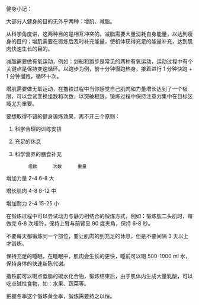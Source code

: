 健身小记：

大部分人健身的目的无外乎两种：增肌、减脂。

从科学角度讲，这两种目的是相互冲突的。减脂需要大量消耗自身能量，以达到瘦身的目的；增肌需要在锻炼后及时补充能量，使机体获得充足的能量补充，达到肌肉快速生长的目的。

减脂需要做有氧运动，例如：划船和跑步是常见的两种有氧运动，运动过程中有个关键点是保持变速循环。以跑步为例，前十分钟慢跑热身，接着进行 1 分钟快跑 + 1 分钟慢跑，循环十次。

增肌需要做无氧运动，在撸铁过程中当你感觉自己肌肉和力量增长达到了一个极限，可以尝试变换组数和次数，以突破极限。锻炼过程中保持注意力集中在目标区域尤为重要。

要想取得不错的健身锻炼效果，离不开三个原则：

1. 科学合理的训练安排
1. 充足的休息
1. 科学营养的膳食补充

			组数		次数		重量

增加力量		2-4		6-8		大

增长肌肉		4-8		8-12	中

增加耐力 	2-4		15-25	小

在锻炼过程中可以尝试动力与静力相结合的锻炼方式，例如：锻炼肱二头肌时，每做完 6-8 次哑铃，保持上臂与前臂呈 90 度夹角，保持 6-8 秒。

不要每天都锻炼同一个部位，要让肌肉的到充足的休息，但是不要间隔 3 天以上才锻炼。

保持充足的睡眠，在睡眠中，肌肉会生长的更快，睡前可以喝 500-1000 ml 水，保持身体的快速新陈代谢。

撸铁前可以喝点低脂的碳水化合物，锻炼结束后，由于肌体内生成大量乳酸，可以吃点碱性食物，如：水果、蔬菜等。

把握冬季这个锻炼黄金季，锻炼需要持之以恒。

